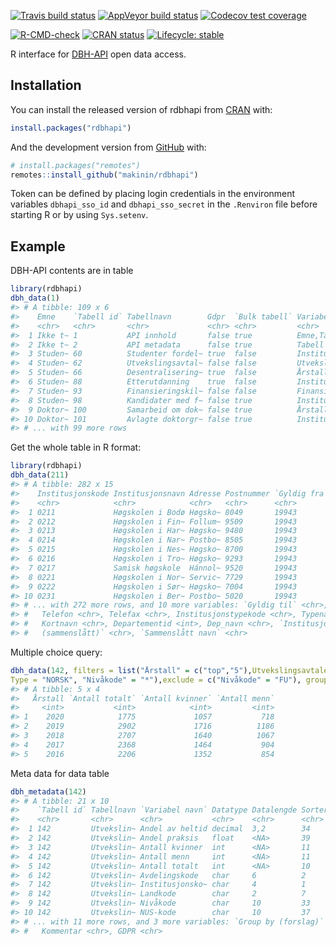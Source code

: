 
<!-- README.md is generated from README.Rmd. Please edit that file -->

<!-- badges: start -->

[![Travis build
status](https://travis-ci.org/makinin/rdbhapi.svg?branch=master)](https://travis-ci.org/makinin/rdbhapi)
[![AppVeyor build
status](https://ci.appveyor.com/api/projects/status/github/makinin/rdbhapi?branch=master&svg=true)](https://ci.appveyor.com/project/makinin/rdbhapi)
[![Codecov test
coverage](https://codecov.io/gh/makinin/rdbhapi/branch/master/graph/badge.svg)](https://codecov.io/gh/makinin/rdbhapi?branch=master)

[![R-CMD-check](https://github.com/makinin/rdbhapi/workflows/R-CMD-check/badge.svg)](https://github.com/makinin/rdbhapi/actions)
[![CRAN
status](https://www.r-pkg.org/badges/version/rdbhapi)](https://CRAN.R-project.org/package=rdbhapi)
[![Lifecycle:
stable](https://img.shields.io/badge/lifecycle-stable-brightgreen.svg)](https://lifecycle.r-lib.org/articles/stages.html#stable)
<!-- badges: end -->

R interface for [DBH-API](https://dbh.nsd.uib.no/tjenester.action) open
data access.

## Installation

You can install the released version of rdbhapi from
[CRAN](https://CRAN.R-project.org) with:

``` r
install.packages("rdbhapi")
```

And the development version from [GitHub](https://github.com/) with:

``` r
# install.packages("remotes")
remotes::install_github("makinin/rdbhapi")
```

Token can be defined by placing login credentials in the environment
variables `dbhapi_sso_id` and `dbhapi_sso_secret` in the `.Renviron`
file before starting R or by using `Sys.setenv`.

## Example

DBH-API contents are in table

``` r
library(rdbhapi)
dbh_data(1)
#> # A tibble: 109 x 6
#>    Emne    `Tabell id` Tabellnavn        Gdpr  `Bulk tabell` Variabelliste      
#>    <chr>   <chr>       <chr>             <chr> <chr>         <chr>              
#>  1 Ikke t~ 1           API innhold       false true          Emne,Tabell id,Tab~
#>  2 Ikke t~ 2           API metadata      false true          Tabell id,Tabellna~
#>  3 Studen~ 60          Studenter fordel~ true  false         Institusjonskode,A~
#>  4 Studen~ 62          Utvekslingsavtal~ false false         Utvekslingsavtale,~
#>  5 Studen~ 66          Desentralisering~ true  false         Årstall,Institusjo~
#>  6 Studen~ 88          Etterutdanning    true  false         Institusjonskode,A~
#>  7 Studen~ 93          Finansieringskil~ false false         Finansieringskilde~
#>  8 Studen~ 98          Kandidater med f~ false true          Institusjonskode,Å~
#>  9 Doktor~ 100         Samarbeid om dok~ false true          Årstall,Institusjo~
#> 10 Doktor~ 101         Avlagte doktorgr~ false true          Institusjonskode,A~
#> # ... with 99 more rows
```

Get the whole table in R format:

``` r
library(rdbhapi)
dbh_data(211)
#> # A tibble: 282 x 15
#>    Institusjonskode Institusjonsnavn Adresse Postnummer `Gyldig fra`
#>    <chr>            <chr>            <chr>   <chr>      <chr>       
#>  1 0211             Høgskolen i Bodø Høgsko~ 8049       19943       
#>  2 0212             Høgskolen i Fin~ Follum~ 9509       19943       
#>  3 0213             Høgskolen i Har~ Høgsko~ 9480       19943       
#>  4 0214             Høgskolen i Nar~ Postbo~ 8505       19943       
#>  5 0215             Høgskolen i Nes~ Høgsko~ 8700       19943       
#>  6 0216             Høgskolen i Tro~ Høgsko~ 9293       19943       
#>  7 0217             Samisk høgskole  Hánnol~ 9520       19943       
#>  8 0221             Høgskolen i Nor~ Servic~ 7729       19943       
#>  9 0222             Høgskolen i Sør~ Høgsko~ 7004       19943       
#> 10 0231             Høgskolen i Ber~ Postbo~ 5020       19943       
#> # ... with 272 more rows, and 10 more variables: `Gyldig til` <chr>,
#> #   Telefon <chr>, Telefax <chr>, Institusjonstypekode <chr>, Typenavn <chr>,
#> #   Kortnavn <chr>, Departementid <int>, Dep_navn <chr>, `Institusjonskode
#> #   (sammenslått)` <chr>, `Sammenslått navn` <chr>
```

Multiple choice query:

``` r
dbh_data(142, filters = list("Årstall" = c("top","5"),Utvekslingsavtale = "ERASMUS+", 
Type = "NORSK", "Nivåkode" = "*"),exclude = c("Nivåkode" = "FU"), group_by = "Årstall")
#> # A tibble: 5 x 4
#>   Årstall `Antall totalt` `Antall kvinner` `Antall menn`
#>     <int>           <int>            <int>         <int>
#> 1    2020            1775             1057           718
#> 2    2019            2902             1716          1186
#> 3    2018            2707             1640          1067
#> 4    2017            2368             1464           904
#> 5    2016            2206             1352           854
```

Meta data for data table

``` r
dbh_metadata(142)
#> # A tibble: 21 x 10
#>    `Tabell id` Tabellnavn `Variabel navn` Datatype Datalengde Sortering Kodefelt
#>    <chr>       <chr>      <chr>           <chr>    <chr>      <chr>     <chr>   
#>  1 142         Utvekslin~ Andel av heltid decimal  3,2        34        <NA>    
#>  2 142         Utvekslin~ Andel praksis   float    <NA>       39        <NA>    
#>  3 142         Utvekslin~ Antall kvinner  int      <NA>       11        <NA>    
#>  4 142         Utvekslin~ Antall menn     int      <NA>       11        <NA>    
#>  5 142         Utvekslin~ Antall totalt   int      <NA>       10        <NA>    
#>  6 142         Utvekslin~ Avdelingskode   char     6          2         J       
#>  7 142         Utvekslin~ Institusjonsko~ char     4          1         J       
#>  8 142         Utvekslin~ Landkode        char     2          7         J       
#>  9 142         Utvekslin~ Nivåkode        char     10         33        J       
#> 10 142         Utvekslin~ NUS-kode        char     10         37        <NA>    
#> # ... with 11 more rows, and 3 more variables: `Group by (forslag)` <chr>,
#> #   Kommentar <chr>, GDPR <chr>
```
